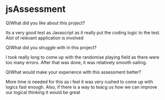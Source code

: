 # jsAssessment

Q)What did you like about this project?

Its a very good test as Javascript as it really put the coding logic to the test. Alot of relevant application is involved 

Q)What did you struggle with in this project?

I took really long to come up with the randomise playing field as there were too many errors. After that was done, it was relatively smooth sailing. 

Q)What would make your experience with this assessment better?

More time is needed for this as i feel it was very rushed to come up with logics fast enough. 
Also, if there is a way to teacg us how we can improve our logical thinking it would be great
